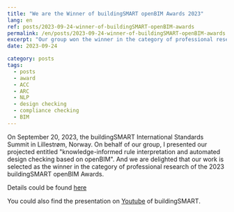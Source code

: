 ```yaml
---
title: "We are the Winner of buildingSMART openBIM Awards 2023"
lang: en
ref: posts/2023-09-24-winner-of-buildingSMART-openBIM-awards
permalink: /en/posts/2023-09-24-winner-of-buildingSMART-openBIM-awards
excerpt: "Our group won the winner in the category of professional research of the 2023 buildingSMART openBIM Awards"
date: 2023-09-24

category: posts
tags:
  - posts
  - award
  - ACC
  - ARC
  - NLP
  - design checking
  - compliance checking
  - BIM
---
```


On September 20, 2023, the buildingSMART International Standards Summit in Lillestrøm, Norway. On behalf of our group, I presented our projected entitled "knowledge-informed rule interpretation and automated design checking based on openBIM". And we are delighted that our work is selected as the winner in the category of professional research of the 2023 buildingSMART openBIM Awards. 

 Details could be found [here](https://www.buildingsmart.org/the-buildingsmart-openbim-awards-program-2023-winners-announced/)
 
 
You could also find the presentation on [Youtube](https://www.youtube.com/watch?v=ZZ7M9jKzpOM&list=PL3ltG6f5UHC5K4w6ITx0F79eCEepSsxhF&index=14&t=1005s) of buildingSMART.

